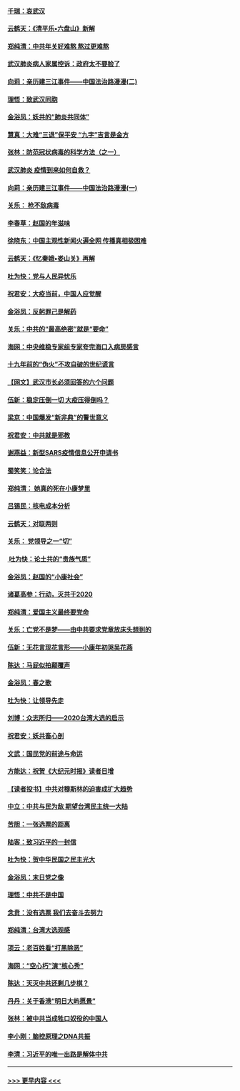 #### [千瑞：哀武汉](../pages/nsc993/n11833647.md?t=01311333) 
#### [云鹤天：《清平乐▪六盘山》新解](../pages/nsc993/n11833611.md?t=01311333) 
#### [郑纯清：中共年关好难熬 熬过更难熬](../pages/nsc993/n11833489.md?t=01311333) 
#### [武汉肺炎病人家属控诉：政府太不要脸了](../pages/nsc993/n11833205.md?t=01311333) 
#### [向莉：亲历建三江事件——中国法治路漫漫(二)](../pages/nsc993/n11829102.md?t=01311333) 
#### [理悟：致武汉同胞](../pages/nsc993/n11831522.md?t=01311333) 
#### [金浴凤：妖共的“肺炎共同体”](../pages/nsc993/n11829448.md?t=01311333) 
#### [慧真：大难“三退”保平安 “九字”吉言是金方](../pages/nsc993/n11829501.md?t=01311333) 
#### [张林：防范冠状病毒的科学方法（之一）](../pages/nsc993/n11828618.md?t=01311333) 
#### [武汉肺炎 疫情到来如何自救？](../pages/nsc993/n11827632.md?t=01311333) 
#### [向莉：亲历建三江事件——中国法治路漫漫(一)](../pages/nsc993/n11827190.md?t=01311333) 
#### [关乐： 枪不敌病毒](../pages/nsc993/n11826746.md?t=01311333) 
#### [李春草：赵国的年滋味](../pages/nsc993/n11826321.md?t=01311333) 
#### [徐晓东：中国主观性新闻火遍全网 传播真相极困难](../pages/nsc993/n11826508.md?t=01311333) 
#### [云鹤天：《忆秦娥▪娄山关》再解](../pages/nsc993/n11824682.md?t=01311333) 
#### [吐为快：党与人民异忧乐](../pages/nsc993/n11824660.md?t=01311333) 
#### [祝君安：大疫当前，中国人应觉醒](../pages/nsc993/n11821946.md?t=01311333) 
#### [金浴凤：反躬罪己是解药](../pages/nsc993/n11820280.md?t=01311333) 
#### [关乐：中共的“最高绝密”就是“要命”](../pages/nsc993/n11816946.md?t=01311333) 
#### [海网：中央维稳专家组专家夸完海口入病房感言](../pages/nsc993/n11815138.md?t=01311333) 
#### [十九年前的“伪火”不攻自破的世纪谎言](../pages/nsc993/n11813238.md?t=01311333) 
#### [【网文】武汉市长必须回答的六个问题](../pages/nsc993/n11813848.md?t=01311333) 
#### [伍新：稳定压倒一切 大疫压得倒吗？](../pages/nsc993/n11812634.md?t=01311333) 
#### [梁京：中国爆发“新非典”的警世意义](../pages/nsc993/n11812554.md?t=01311333) 
#### [祝君安：中共就是邪教](../pages/nsc993/n11812431.md?t=01311333) 
#### [谢燕益：新型SARS疫情信息公开申请书](../pages/nsc993/n11808840.md?t=01311333) 
#### [蜀笑笑：论合法](../pages/nsc993/n11808064.md?t=01311333) 
#### [郑纯清： 她真的死在小康梦里](../pages/nsc993/n11806623.md?t=01311333) 
#### [吕锡民：核电成本分析](../pages/nsc993/n11806284.md?t=01311333) 
#### [云鹤天：对联两则](../pages/nsc993/n11805957.md?t=01311333) 
#### [关乐： 党领导之一“切”](../pages/nsc993/n11804505.md?t=01311333) 
#### [ 吐为快：论土共的“贵族气质”](../pages/nsc993/n11804490.md?t=01311333) 
#### [金浴凤：赵国的“小康社会”](../pages/nsc993/n11804452.md?t=01311333) 
#### [诸葛高参：行动，灭共于2020](../pages/nsc993/n11804120.md?t=01311333) 
#### [郑纯清：爱国主义最终要党命](../pages/nsc993/n11802197.md?t=01311333) 
#### [关乐：亡党不是梦——由中共要求党章放床头想到的](../pages/nsc993/n11802156.md?t=01311333) 
#### [伍新：无花言现花言形——小康年初哭吴花燕](../pages/nsc993/n11800044.md?t=01311333) 
#### [陈达：马屁似拍颠覆声](../pages/nsc993/n11800010.md?t=01311333) 
#### [金浴凤：春之歌](../pages/nsc993/n11797687.md?t=01311333) 
#### [吐为快：让领导先走](../pages/nsc993/n11797512.md?t=01311333) 
#### [刘博：众志所归——2020台湾大选的启示](../pages/nsc993/n11796878.md?t=01311333) 
#### [祝君安：妖共畜心剖](../pages/nsc993/n11794273.md?t=01311333) 
#### [文武：国民党的前途与命运](../pages/nsc993/n11794198.md?t=01311333) 
#### [方能达：祝贺《大纪元时报》读者日增](../pages/nsc993/n11793807.md?t=01311333) 
#### [【读者投书】中共对穆斯林的迫害成扩大趋势](../pages/nsc993/n11791371.md?t=01311333) 
#### [中立：中共与民为敌 期望台湾民主统一大陆](../pages/nsc993/n11790392.md?t=01311333) 
#### [苦胆：一张选票的距离](../pages/nsc993/n11788914.md?t=01311333) 
#### [陆客：致习近平的一封信](../pages/nsc993/n11788867.md?t=01311333) 
#### [吐为快：贺中华民国之民主光大](../pages/nsc993/n11788618.md?t=01311333) 
#### [金浴凤：末日党之像](../pages/nsc993/n11787475.md?t=01311333) 
#### [理悟：中共不是中国](../pages/nsc993/n11787463.md?t=01311333) 
#### [念贲：没有选票  我们去奋斗去努力](../pages/nsc993/n11787398.md?t=01311333) 
#### [郑纯清：台湾大选观感](../pages/nsc993/n11786210.md?t=01311333) 
#### [项云：老百姓看“打黑除恶”](../pages/nsc993/n11785398.md?t=01311333) 
#### [海网：“空心朽”演“核心秀”](../pages/nsc993/n11783874.md?t=01311333) 
#### [陈达：天灭中共还剩几步棋？](../pages/nsc993/n11783719.md?t=01311333) 
#### [丹丹：关于香港“明日大屿愿景”](../pages/nsc993/n11783273.md?t=01311333) 
#### [张林：被中共当成牲口奴役的中国人](../pages/nsc993/n11782397.md?t=01311333) 
#### [李小刚：脑控原理之DNA共振](../pages/nsc993/n11780962.md?t=01311333) 
#### [李清：习近平的唯一出路是解体中共](../pages/nsc993/n11780866.md?t=01311333) 

----
#### [ >>> 更早内容 <<< ](../indexes/nsc993-earlier.md)
